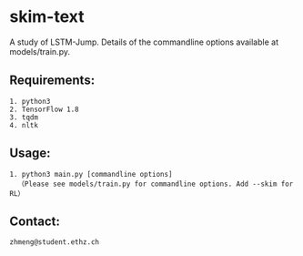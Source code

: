 # skim-text
  A study of LSTM-Jump. Details of the commandline options available at models/train.py.

## Requirements:
    1. python3
	2. TensorFlow 1.8
	3. tqdm
	4. nltk

## Usage: 
	1. python3 main.py [commandline options]
      （Please see models/train.py for commandline options. Add --skim for RL）

## Contact:
    zhmeng@student.ethz.ch